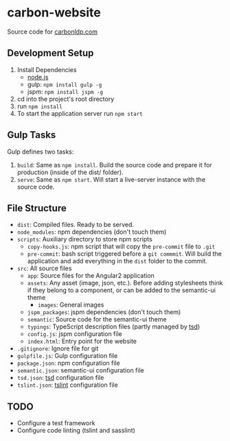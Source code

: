 # carbon-website
Source code for [carbonldp.com](https://carbonldp.com)

## Development Setup
1. Install Dependencies
    - [node.js](https://nodejs.org/en/)
    - gulp: `npm install gulp -g`
    - jspm: `npm install jspm -g`
2. cd into the project's root directory
3. run `npm install`
4. To start the application server run `npm start`

## Gulp Tasks

Gulp defines two tasks:
1. `build`: Same as `npm install`. Build the source code and prepare it for production (inside of the dist/ folder).
2. `serve`: Same as `npm start`. Will start a live-server instance with the source code.

## File Structure
- `dist`: Compiled files. Ready to be served.
- `node_modules`: npm dependencies (don't touch them)
- `scripts`: Auxiliary directory to store npm scripts
    - `copy-hooks.js`: npm script that will copy the `pre-commit` file to `.git`
    - `pre-commit`: bash script triggered before a `git commmit`. Will build the application and add everything in the `dist` folder to the commit.
- `src`: All source files
    - `app`: Source files for the Angular2 application
    - `assets`: Any asset (image, json, etc.). Before adding stylesheets think if they belong to a component, or can be added to the semantic-ui theme
        - `images`: General images
    - `jspm_packages`: jspm dependencies (don't touch them)
    - `semantic`: Source code for the semantic-ui theme
    - `typings`: TypeScript description files (partly managed by [tsd](https://github.com/DefinitelyTyped/tsd))
    - `config.js`: jspm configuration file
    - `index.html`: Entry point for the website
- `.gitignore`: Ignore file for git
- `gulpfile.js`: Gulp configuration file
- `package.json`: npm configuration file
- `semantic.json`: semantic-ui configuration file
- `tsd.json`: [tsd](https://github.com/DefinitelyTyped/tsd) configuration file
- `tslint.json`: [tslint](https://github.com/palantir/tslint) configuration file

## TODO
- Configure a test framework
- Configure code linting (tslint and sasslint)
